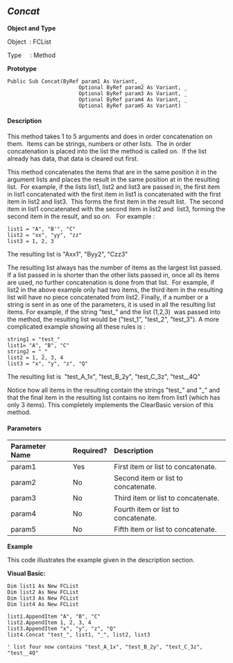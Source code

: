 _Concat_
--------

**Object and Type**

Object  : FCList

Type     : Method

**Prototype**

```
Public Sub Concat(ByRef param1 As Variant, _
                       Optional ByRef param2 As Variant, _
                       Optional ByRef param3 As Variant, _
                       Optional ByRef param4 As Variant, _
                       Optional ByRef param5 As Variant)
```

#### Description

This method takes 1 to 5 arguments and does in order concatenation on them.  Items can be strings, numbers or other lists.  The in order concatenation is placed into the list the method is called on.  If the list already has data, that data is cleared out first.

This method concatenates the items that are in the same position it in the argument lists and places the result in the same position at in the resulting list.  For example, if the lists list1, list2 and list3 are passed in, the first item in list1 concatenated with the first item in list1 is concatenated with the first item in list2 and list3.  This forms the first item in the result list.  The second item in list1 concatenated with the second item in list2 and  list3, forming the second item in the result, and so on.   For example :

```
list1 = "A", "B'", "C"
list2 = "xx", "yy", "zz"
list3 = 1, 2, 3
```

The resulting list is "Axx1", "Byy2", "Czz3"

The resulting list always has the number of items as the largest list passed.  If a list passed in is shorter than the other lists passed in, once all its items are used, no further concatenation is done from that list.  For example, if list2 in the above example only had two items, the third item in the resulting list will have no piece concatenated from list2. Finally, if a number or a string is sent in as one of the parameters, it is used in all the resulting list items. For example, if the string "test_" and the list (1,2,3)  was passed into the method, the resulting list would be ("test_1", "test_2", "test_3"). A more complicated example showing all these rules is :

```
string1 = "test_"
list1= "A", "B", "C"
string2 = "_"
list2 = 1, 2, 3, 4
list3 = "x", "y", "z", "Q"
```

The resulting list is  "test_A_1x", "test_B_2y", "test_C_3z", "test__4Q"

Notice how all items in the resulting contain the strings "test_" and "_" and that the final item in the resulting list contains no item from list1 (which has only 3 items). This completely implements the ClearBasic version of this method.

#### Parameters

| Parameter Name | Required? | Description |
|:--- |:--- |:--- |
| param1 | Yes | First item or list to concatenate. |
| param2 | No | Second item or list to concatenate. |
| param3 | No | Third item or list to concatenate. |
| param4 | No | Fourth item or list to concatenate. |
| param5 | No | Fifth item or list to concatenate. |

**Example**

This code illustrates the example given in the description section.

**Visual Basic:**

```
Dim list1 As New FCList
Dim list2 As New FCList
Dim list3 As New FCList
Dim list4 As New FCList

list1.AppendItem "A", "B", "C"
list2.AppendItem 1, 2, 3, 4
list3.AppendItem "x", "y", "z", "Q"
list4.Concat "test_", list1, "_", list2, list3

' list four now contains "test_A_1x", "test_B_2y", "test_C_3z", "test__4Q"
```